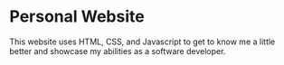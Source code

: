 # Personal Website
This website uses HTML, CSS, and Javascript to get to know me a little better and showcase my abilities as a software developer.

